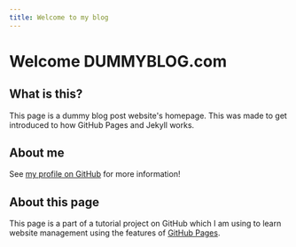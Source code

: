 ```yaml
---
title: Welcome to my blog
---
```

# Welcome DUMMYBLOG.com

## What is this?
This page is a dummy blog post website's homepage. This was made to get introduced to how GitHub Pages and Jekyll works.

## About me
See [my profile on GitHub](https://github.com/GlitchyPixel) for more information!

## About this page
This page is a part of a tutorial project on GitHub which I am using to learn website management using the features of [GitHub Pages](https://pages.github.com/).
